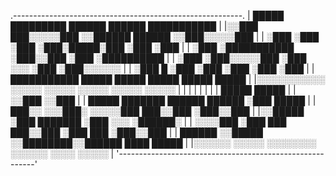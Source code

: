 .---------------------------------------------------------.
| █████         █████████   ██████   ██████ ███████████   |
|░░███         ███░░░░░███ ░░██████ ██████ ░░███░░░░░███  |
| ░███        ░███    ░███  ░███░█████░███  ░███    ░███  |
| ░███        ░███████████  ░███░░███ ░███  ░██████████   |
| ░███        ░███░░░░░███  ░███ ░░░  ░███  ░███░░░░░░    |
| ░███      █ ░███    ░███  ░███      ░███  ░███          |
| ███████████ █████   █████ █████     █████ █████         |
|░░░░░░░░░░░ ░░░░░   ░░░░░ ░░░░░     ░░░░░ ░░░░░          |
|                                                         |
|                                                         |
|                                                         |
|          █████                       █████              |
|         ░░███                       ░░███               |
|  █████  ███████    ██████    ██████  ░███ █████         |
| ███░░  ░░░███░    ░░░░░███  ███░░███ ░███░░███          |
|░░█████   ░███      ███████ ░███ ░░░  ░██████░           |
| ░░░░███  ░███ ███ ███░░███ ░███  ███ ░███░░███          |
| ██████   ░░█████ ░░████████░░██████  ████ █████         |
|░░░░░░     ░░░░░   ░░░░░░░░  ░░░░░░  ░░░░ ░░░░░          |
'---------------------------------------------------------'
